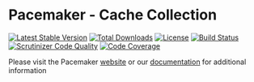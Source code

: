# Pacemaker - Cache Collection

[![Latest Stable Version](https://img.shields.io/packagist/v/techdivision/import-cache-collection.svg?style=flat-square)](https://packagist.org/packages/techdivision/import-cache-collection) 
 [![Total Downloads](https://img.shields.io/packagist/dt/techdivision/import-cache-collection.svg?style=flat-square)](https://packagist.org/packages/techdivision/import-cache-collection)
 [![License](https://img.shields.io/packagist/l/techdivision/import-cache-collection.svg?style=flat-square)](https://packagist.org/packages/techdivision/import-cache-collection)
 [![Build Status](https://img.shields.io/travis/techdivision/import-cache-collection/master.svg?style=flat-square)](http://travis-ci.org/techdivision/import-cache-collection)
 [![Scrutinizer Code Quality](https://img.shields.io/scrutinizer/g/techdivision/import-cache-collection/master.svg?style=flat-square)](https://scrutinizer-ci.com/g/techdivision/import-cache-collection/?branch=master) 
 [![Code Coverage](https://img.shields.io/scrutinizer/coverage/g/techdivision/import-cache-collection/master.svg?style=flat-square)](https://scrutinizer-ci.com/g/techdivision/import-cache-collection/?branch=master) 
 
Please visit the Pacemaker [website](https://pacemaker.techdivision.com) or our [documentation](https://docs.met.tdintern.de/pacemaker/1.3/) for additional information